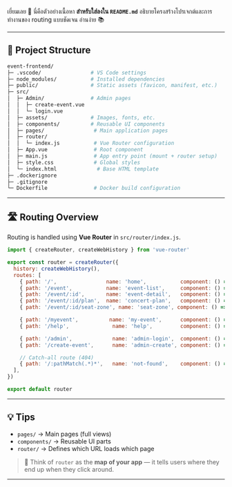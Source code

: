 เยี่ยมเลย 🎉
นี่คือตัวอย่างเนื้อหา **สำหรับใส่ลงใน `README.md`** อธิบายโครงสร้างโปรเจกต์และการทำงานของ routing แบบชัดเจน อ่านง่าย 📚

---

## 📁 Project Structure

```bash
event-frontend/
├─ .vscode/                # VS Code settings
├─ node_modules/           # Installed dependencies
├─ public/                 # Static assets (favicon, manifest, etc.)
├─ src/
│  ├─ Admin/               # Admin pages
│  │  ├─ create-event.vue
│  │  └─ login.vue
│  ├─ assets/              # Images, fonts, etc.
│  ├─ components/          # Reusable UI components
│  ├─ pages/                # Main application pages
│  ├─ router/
│  │  └─ index.js           # Vue Router configuration
│  ├─ App.vue               # Root component
│  ├─ main.js               # App entry point (mount + router setup)
│  ├─ style.css             # Global styles
│  └─ index.html             # Base HTML template
├─ .dockerignore
├─ .gitignore
└─ Dockerfile               # Docker build configuration
```

---

## 🛣 Routing Overview

Routing is handled using **Vue Router** in `src/router/index.js`.

```js
import { createRouter, createWebHistory } from 'vue-router'

export const router = createRouter({
  history: createWebHistory(),
  routes: [
    { path: '/',                name: 'home',           component: () => import('../pages/AppHome.vue') },
    { path: '/event',           name: 'event-list',     component: () => import('../pages/Event.vue') },
    { path: '/event/:id',       name: 'event-detail',   component: () => import('../pages/Event-detail.vue'), props: true },
    { path: '/event/:id/plan',  name: 'concert-plan',   component: () => import('../pages/ConcertPlan.vue'), props: true },
    { path: '/event/:id/seat-zone', name: 'seat-zone', component: () => import('../pages/seatzone.vue'), props: true },

    { path: '/myevent',          name: 'my-event',      component: () => import('../pages/MyEvent.vue') },
    { path: '/help',              name: 'help',         component: () => import('../pages/Help.vue') },

    { path: '/admin',             name: 'admin-login',  component: () => import('../Admin/login.vue') },
    { path: '/create-event',      name: 'admin-create', component: () => import('../Admin/create-event.vue') },

    // Catch-all route (404)
    { path: '/:pathMatch(.*)*',   name: 'not-found',    component: () => import('../pages/NotFound.vue') },
  ],
})

export default router
```

---


## 💡 Tips

* `pages/` → Main pages (full views)
* `components/` → Reusable UI parts
* `router/` → Defines which URL loads which page

> 🧭 Think of `router` as the **map of your app** — it tells users where they end up when they click around.

---

